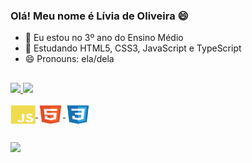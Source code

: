 ### Olá! Meu nome é Lívia de Oliveira 😄

- 🔭 Eu estou no 3º ano do Ensino Médio 
- 🌱 Estudando HTML5, CSS3, JavaScript e TypeScript
- 😄 Pronouns: ela/dela

##

 <a href="https://github.com/liviaaw">
  <img height="180em" src="https://github-readme-stats.vercel.app/api?username=liviaaw&show_icons=true&theme=midnight-purple&include_all_commits=true&count_private=true"/>
  <img height="180em" src="https://github-readme-stats.vercel.app/api/top-langs/?username=liviaaw&layout=compact&langs_count=7&theme=midnight-purple"/>
</div>
<div style="display: inline_block"><br>
  <img align="center" alt="Livia-Js" height="30" width="40" src="https://raw.githubusercontent.com/devicons/devicon/master/icons/javascript/javascript-plain.svg">
  <img align="center" alt="Livia-HTML" height="30" width="40" src="https://raw.githubusercontent.com/devicons/devicon/master/icons/html5/html5-original.svg">
  <img align="center" alt="Livia-CSS" height="30" width="40" src="https://raw.githubusercontent.com/devicons/devicon/master/icons/css3/css3-original.svg">

</div>

##

<div>
 <a href="https//www.linkedin.com/in/livia-a-oliveira" target="_blank"> <img src="https://img.shields.io/badge/LinkedIn-0077B5?style=for-the-badge&logo=linkedin&logoColor=white" target="_blank">
  </div>


